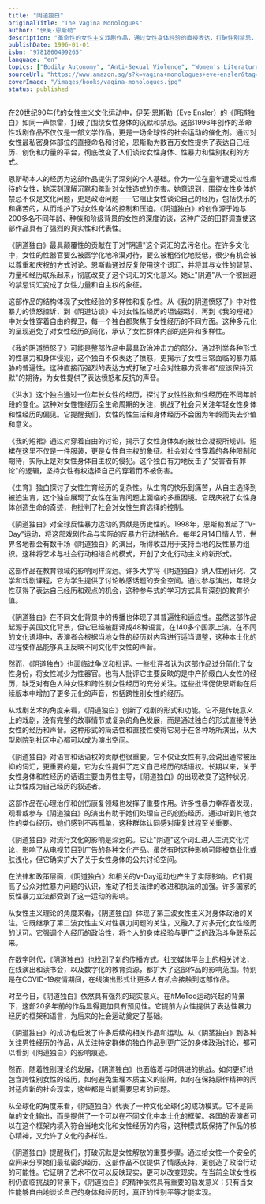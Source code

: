 ```yaml
---
title: "阴道独白"
originalTitle: "The Vagina Monologues"
author: "伊芙·恩斯勒"
description: "革命性的女性主义戏剧作品，通过女性身体经验的直接表达，打破性别禁忌，为全球反性暴力运动奠定基础。"
publishDate: 1996-01-01
isbn: "9781860499265"
language: "en"
topics: ["Bodily Autonomy", "Anti-Sexual Violence", "Women's Literature", "Cultural Critique"]
sourceUrl: "https://www.amazon.sg/s?k=vagina+monologues+eve+ensler&tag=inkrupt-22"
coverImage: "/images/books/vagina-monologues.jpg"
status: published
---
```


在20世纪90年代的女性主义文化运动中，伊芙·恩斯勒（Eve Ensler）的《阴道独白》如同一声惊雷，打破了围绕女性身体的沉默和禁忌。这部1996年创作的革命性戏剧作品不仅仅是一部文学作品，更是一场全球性的社会运动的催化剂。通过对女性最私密身体部位的直接命名和讨论，恩斯勒为数百万女性提供了表达自己经历、创伤和力量的平台，彻底改变了人们谈论女性身体、性暴力和性别权利的方式。

恩斯勒本人的经历为这部作品提供了深刻的个人基础。作为一位在童年遭受过性虐待的女性，她深刻理解沉默和羞耻对女性造成的伤害。她意识到，围绕女性身体的禁忌不仅是文化问题，更是政治问题——它阻止女性谈论自己的经历，包括快乐的和痛苦的，从而维护了对女性身体的控制和压迫。《阴道独白》的创作源于她与200多名不同年龄、种族和阶级背景的女性的深度访谈，这种广泛的田野调查使这部作品具有了强烈的真实性和代表性。

《阴道独白》最具颠覆性的贡献在于对"阴道"这个词汇的去污名化。在许多文化中，女性的性器官要么被医学化地冷漠对待，要么被粗俗化地贬低，很少有机会被以尊重和庆祝的方式讨论。恩斯勒通过反复使用这个词汇，并将其与女性的智慧、力量和经历联系起来，彻底改变了这个词汇的文化意义。她让"阴道"从一个被回避的禁忌词汇变成了女性力量和自主权的象征。

这部作品的结构体现了女性经验的多样性和复杂性。从《我的阴道愤怒了》中对性暴力的愤怒控诉，到《阴道访谈》中对女性性经历的坦诚探讨，再到《我的短裙》中对女性穿着自由的捍卫，每一个独白都聚焦于女性经历的不同方面。这种多元化的呈现避免了对女性经历的简化，承认了女性群体内部的差异和多样性。

《我的阴道愤怒了》可能是整部作品中最具政治冲击力的部分。通过列举各种形式的性暴力和身体侵犯，这个独白不仅表达了愤怒，更揭示了女性日常面临的暴力威胁的普遍性。这种直接而强烈的表达方式打破了社会对性暴力受害者"应该保持沉默"的期待，为女性提供了表达愤怒和反抗的声音。

《洪水》这个独白通过一位年长女性的经历，探讨了女性性欲和性经历在不同年龄段的变化。这种对女性性经历全生命周期的关注，挑战了社会只关注年轻女性身体和性经历的偏见。它提醒我们，女性的性生活和身体经历不会因为年龄而失去价值和意义。

《我的短裙》通过对穿着自由的讨论，揭示了女性身体如何被社会凝视所规训。短裙在这里不仅是一件服装，更是女性自主权的象征。社会对女性穿着的各种限制和期待，实际上是对女性身体自主权的侵犯。这个独白有力地反击了"受害者有罪论"的逻辑，坚持女性有权选择自己的穿着而不被伤害。

《生育》独白探讨了女性生育经历的复杂性。从生育的快乐到痛苦，从自主选择到被迫生育，这个独白展现了女性在生育问题上面临的多重困境。它既庆祝了女性身体创造生命的奇迹，也批判了社会对女性生育选择的控制。

《阴道独白》对全球反性暴力运动的贡献是历史性的。1998年，恩斯勒发起了"V-Day"运动，将这部戏剧作品与实际的反暴力行动相结合。每年2月14日情人节，世界各地都会有数千场《阴道独白》的演出，所得收益用于支持当地的反性暴力组织。这种将艺术与社会行动相结合的模式，开创了文化行动主义的新形式。

这部作品在教育领域的影响同样深远。许多大学将《阴道独白》纳入性别研究、文学和戏剧课程，它为学生提供了讨论敏感话题的安全空间。通过参与演出，年轻女性获得了表达自己经历和观点的机会，这种参与式的学习方式具有深刻的教育价值。

《阴道独白》在不同文化背景中的传播也体现了其普遍性和适应性。虽然这部作品起源于美国文化背景，但它已经被翻译成48种语言，在140多个国家上演。在不同的文化语境中，表演者会根据当地女性的经历对内容进行适当调整，这种本土化的过程使作品能够真正反映不同文化中女性的声音。

然而，《阴道独白》也面临过争议和批评。一些批评者认为这部作品过分简化了女性身份，将女性减少为性器官。也有人批评它主要反映的是中产阶级白人女性的经历，缺乏对有色人种女性和跨性别女性经历的充分关注。这些批评促使恩斯勒在后续版本中增加了更多元化的声音，包括跨性别女性的经历。

从戏剧艺术的角度来看，《阴道独白》创新了戏剧的形式和功能。它不是传统意义上的戏剧，没有完整的故事情节或复杂的角色发展，而是通过独白的形式直接传达女性的经历和声音。这种形式的简洁性和直接性使得它易于在各种场所演出，从大型剧院到社区中心都可以成为演出空间。

《阴道独白》对语言和话语权的贡献也很重要。它不仅让女性有机会说出通常被压抑的词汇，更重要的是，它为女性提供了定义自己经历的话语权。长期以来，关于女性身体和性经历的话语主要由男性主导，《阴道独白》的出现改变了这种状况，让女性成为自己经历的叙述者。

这部作品在心理治疗和创伤康复领域也发挥了重要作用。许多性暴力幸存者发现，观看或参与《阴道独白》的演出有助于她们处理自己的创伤经历。通过听到其他女性的类似经历，她们感到不再孤单，这种群体认同感对康复过程至关重要。

《阴道独白》对流行文化的影响是深远的。它让"阴道"这个词汇进入主流文化讨论，影响了从电视节目到广告的各种文化产品。虽然有时这种影响可能被商业化或肤浅化，但它确实扩大了关于女性身体的公共讨论空间。

在法律和政策层面，《阴道独白》和相关的V-Day运动也产生了实际影响。它们提高了公众对性暴力问题的认识，推动了相关法律的改进和执法的加强。许多国家的反性暴力立法都受到了这一运动的影响。

从女性主义理论的角度来看，《阴道独白》体现了第三波女性主义对身体政治的关注。它既继承了第二波女性主义对性暴力问题的关注，又融入了对多元化女性经历的认可。它强调个人经历的政治性，将个人的身体经验与更广泛的政治斗争联系起来。

在数字时代，《阴道独白》也找到了新的传播方式。社交媒体平台上的相关讨论，在线演出和读书会，以及数字化的教育资源，都扩大了这部作品的影响范围。特别是在COVID-19疫情期间，在线演出形式让更多人有机会接触到这部作品。

时至今日，《阴道独白》依然具有强烈的现实意义。在#MeToo运动兴起的背景下，这部20多年前的作品显得更加具有预见性。它提前为女性提供了表达性暴力经历的框架和语言，为后来的社会运动奠定了基础。

《阴道独白》的成功也启发了许多后续的相关作品和运动。从《阴茎独白》到各种关注男性经历的作品，从关注特定群体的独白作品到更广泛的身体政治讨论，都可以看到《阴道独白》的影响痕迹。

然而，随着性别理论的发展，《阴道独白》也面临着与时俱进的挑战。如何更好地包含跨性别女性的经历，如何避免生理本质主义的陷阱，如何在保持原作精神的同时适应新的社会现实，这些都是当前需要思考的问题。

从全球化的角度来看，《阴道独白》代表了一种文化全球化的成功模式。它不是简单的文化输出，而是提供了一个可以在不同文化中本土化的框架。各国的表演者可以在这个框架内填入符合当地文化和女性经历的内容，这种模式既保持了作品的核心精神，又允许了文化的多样性。

《阴道独白》提醒我们，打破沉默是女性解放的重要步骤。通过给女性一个安全的空间来分享她们最私密的经历，这部作品不仅提供了情感支持，更创造了政治行动的可能性。它证明了艺术不仅可以反映现实，更可以改变现实。在当前全球女性权利仍面临挑战的背景下，《阴道独白》的精神依然具有重要的启发意义：只有当女性能够自由地谈论自己的身体和经历时，真正的性别平等才能实现。